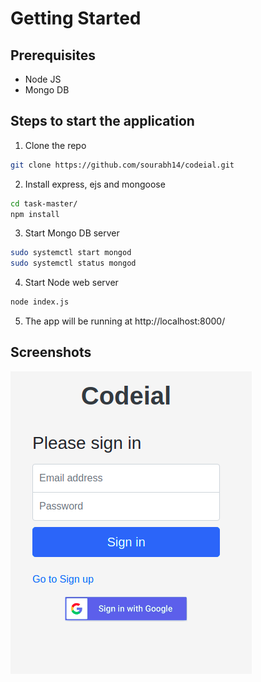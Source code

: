 # Getting Started
## Prerequisites
- Node JS
- Mongo DB

## Steps to start the application
1. Clone the repo
```bash
git clone https://github.com/sourabh14/codeial.git
```
2. Install express, ejs and mongoose
```bash
cd task-master/
npm install
```
3. Start Mongo DB server
```bash
sudo systemctl start mongod
sudo systemctl status mongod
```
4. Start Node web server
```bash
node index.js
```
5. The app will be running at http://localhost:8000/    

## Screenshots

![Alt text](https://raw.githubusercontent.com/sourabh14/codeial/master/assets/images/screenshots/codeial-sign-in.png "Codeial Sign In")